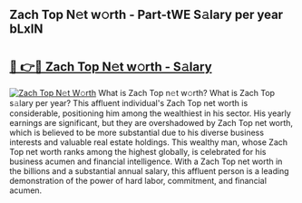 ## Zach Top N𝚎t w𝚘rth - Part-tWE S𝚊lary per year bLxlN

# <h2><a href="http://gc56yv6.nevu.top/?p=Zach+Top">🔗 👉🔴 Zach Top N𝚎t w𝚘rth - S𝚊lary</a></h2>

[![Zach Top N𝚎t W𝚘rth](https://i.imgur.com/Oavwk0R.jpeg)](http://gc56yv6.nevu.top/?p=Zach+Top)
What is Zach Top n𝚎t w𝚘rth? What is Zach Top s𝚊lary per year?
This affluent individual's Zach Top net worth is considerable, positioning him among the wealthiest in his sector. His yearly earnings are significant, but they are overshadowed by Zach Top net worth, which is believed to be more substantial due to his diverse business interests and valuable real estate holdings. This wealthy man, whose Zach Top net worth ranks among the highest globally, is celebrated for his business acumen and financial intelligence. With a Zach Top net worth in the billions and a substantial annual salary, this affluent person is a leading demonstration of the power of hard labor, commitment, and financial acumen.
